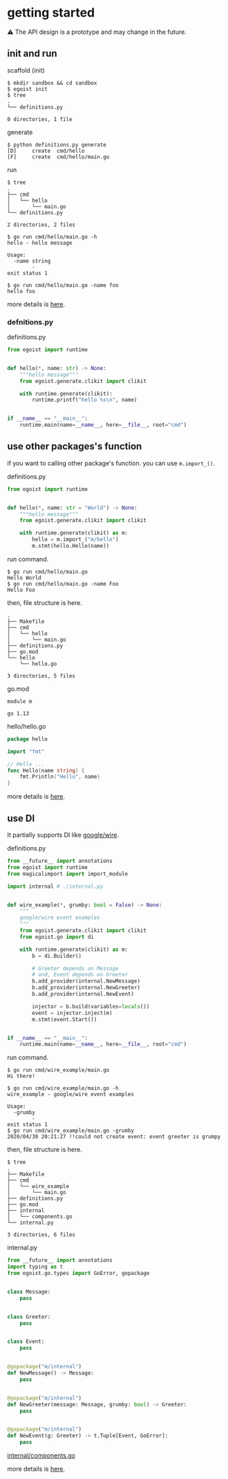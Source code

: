 # getting started

:warning: The API design is a prototype and may change in the future.

## init and run

scaffold (init)

```console
$ mkdir sandbox && cd sandbox
$ egoist init
$ tree
.
└── definitions.py

0 directories, 1 file
```

generate

```console
$ python definitions.py generate
[D]     create  cmd/hello
[F]     create  cmd/hello/main.go
```

run

```console
$ tree
.
├── cmd
│   └── hello
│       └── main.go
└── definitions.py

2 directories, 2 files

$ go run cmd/hello/main.go -h
hello - hello message

Usage:
  -name string
        -
exit status 1

$ go run cmd/hello/main.go -name foo
hello foo
```

more details is [here](../examples/e2e/generate/00simple).

### defnitions.py

definitions.py

```python
from egoist import runtime


def hello(*, name: str) -> None:
    """hello message"""
    from egoist.generate.clikit import clikit

    with runtime.generate(clikit):
        runtime.printf("hello %s\n", name)


if __name__ == "__main__":
    runtime.main(name=__name__, here=__file__, root="cmd")
```

## use other packages's function

if you want to calling other package's function. you can use `m.import_()`.

definitions.py

```python
from egoist import runtime


def hello(*, name: str = "World") -> None:
    """hello message"""
    from egoist.generate.clikit import clikit

    with runtime.generate(clikit) as m:
        hello = m.import_("m/hello")
        m.stmt(hello.Hello(name))
```

run command.

```console
$ go run cmd/hello/main.go
Hello World
$ go run cmd/hello/main.go -name Foo
Hello Foo
```

then, file structure is here.

```console
.
├── Makefile
├── cmd
│   └── hello
│       └── main.go
├── definitions.py
├── go.mod
└── hello
    └── hello.go

3 directories, 5 files
```

go.mod

```
module m

go 1.13
```

hello/hello.go

```go
package hello

import "fmt"

// Hello ...
func Hello(name string) {
	fmt.Println("Hello", name)
}
```

more details is [here](../examples/e2e/generate/03use-import).

## use DI

It partially supports DI like [google/wire](https://github.com/google/wire).

definitions.py

```python
from __future__ import annotations
from egoist import runtime
from magicalimport import import_module

import internal # ./internal.py


def wire_example(*, grumby: bool = False) -> None:
    """
    google/wire event examples
    """
    from egoist.generate.clikit import clikit
    from egoist.go import di

    with runtime.generate(clikit) as m:
        b = di.Builder()

        # Greeter depends on Message
        # and, Event depends on Greeter
        b.add_provider(internal.NewMessage)
        b.add_provider(internal.NewGreeter)
        b.add_provider(internal.NewEvent)

        injector = b.build(variables=locals())
        event = injector.inject(m)
        m.stmt(event.Start())


if __name__ == "__main__":
    runtime.main(name=__name__, here=__file__, root="cmd")
```

run command.

```console
$ go run cmd/wire_example/main.go
Hi there!

$ go run cmd/wire_example/main.go -h
wire_example - google/wire event examples

Usage:
  -grumby
        -
exit status 1
$ go run cmd/wire_example/main.go -grumby
2020/04/30 20:21:27 !!could not create event: event greeter is grumpy
```

then, file structure is here.

```console
$ tree
.
├── Makefile
├── cmd
│   └── wire_example
│       └── main.go
├── definitions.py
├── go.mod
├── internal
│   └── components.go
└── internal.py

3 directories, 6 files
```

internal.py

```python
from __future__ import annotations
import typing as t
from egoist.go.types import GoError, gopackage


class Message:
    pass


class Greeter:
    pass


class Event:
    pass


@gopackage("m/internal")
def NewMessage() -> Message:
    pass


@gopackage("m/internal")
def NewGreeter(message: Message, grumby: bool) -> Greeter:
    pass


@gopackage("m/internal")
def NewEvent(g: Greeter) -> t.Tuple[Event, GoError]:
    pass
```

[internal/components.go](../examples/e2e/generate/04use-di/internal/components.go)

more details is [here](../examples/e2e/generate/04use-di).
